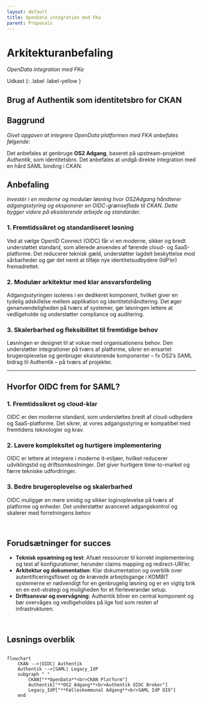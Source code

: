 ```yaml
---
layout: default
title: OpenData integration med FKa
parent: Proposals
---
```


# Arkitekturanbefaling
_OpenData integration med FKa_

Udkast
{: .label .label-yellow }

## Brug af Authentik som identitetsbro for CKAN

## Baggrund
_Givet opgaven at integrere OpenData platformen med FKA anbefales følgende:_

Det anbefales at genbruge **OS2 Adgang**, baseret på upstream-projektet *Authentik*, som identitetsbro.
Det anbefales at undgå direkte integration med en hård SAML binding i CKAN.

## Anbefaling
_Investér i en moderne og modulær løsning hvor OS2Adgang håndterer adgangsstyring og eksponerer en OIDC-grænseflade til CKAN. Dette bygger videre på eksisterende arbejde og standarder._

### 1. Fremtidssikret og standardiseret løsning
Ved at vælge OpenID Connect (OIDC) får vi en moderne, sikker og bredt understøttet standard, som allerede anvendes af førende cloud- og SaaS-platforme. Det reducerer teknisk gæld, understøtter lagdelt beskyttelse mod sårbarheder og gør det nemt at tilføje nye identitetsudbydere (IdP’er) fremadrettet.

### 2. Modulær arkitektur med klar ansvarsfordeling
Adgangsstyringen isoleres i en dedikeret komponent, hvilket giver en tydelig adskillelse mellem applikation og identitetshåndtering. Det øger genanvendeligheden på tværs af systemer, gør løsningen lettere at vedligeholde og understøtter compliance og auditering.

### 3. Skalerbarhed og fleksibilitet til fremtidige behov
Løsningen er designet til at vokse med organisationens behov. Den understøtter integrationer på tværs af platforme, sikrer en ensartet brugeroplevelse og genbruger eksisterende komponenter – fx OS2’s SAML bidrag til Authentik – på tværs af projekter.

---

## Hvorfor OIDC frem for SAML?

### 1. Fremtidssikret og cloud-klar
OIDC er den moderne standard, som understøttes bredt af cloud-udbydere og SaaS-platforme. Det sikrer, at vores adgangsstyring er kompatibel med fremtidens teknologier og krav.

### 2. Lavere kompleksitet og hurtigere implementering
OIDC er lettere at integrere i moderne it-miljøer, hvilket reducerer udviklingstid og driftsomkostninger. Det giver hurtigere time-to-market og færre tekniske udfordringer.

### 3. Bedre brugeroplevelse og skalerbarhed
OIDC muliggør en mere smidig og sikker loginoplevelse på tværs af platforme og enheder. Det understøtter avanceret adgangskontrol og skalerer med forretningens behov 

<br>

## Forudsætninger for succes
- **Teknisk opsætning og test**: Afsæt ressourcer til korrekt implementering og test af konfigurationer, herunder claims mapping og redirect-URI’er.
- **Arkitektur og dokumentation**: Klar dokumentation og overblik over autentificeringsflowet og de krævede arbejdsgange i KOMBIT systemerne er nødvendigt for en genbrugelig løsning og er en vigtig brik en en exit-strategi og muligheden for et flerleverandør setup.
- **Driftsansvar og overvågning**: Authentik bliver en central komponent og bør overvåges og vedligeholdes på lige fod som resten af infrastrukturen.

<br>

## Løsnings overblik

```mermaid

flowchart 
    CKAN -->|OIDC| Authentik
    Authentik -->|SAML| Legacy_IdP
    subgraph " "
        CKAN["**OpenData**<br>CKAN Platform"]
        Authentik["**OS2 Adgang**<br>Authentik OIDC Broker"]
        Legacy_IdP["**Fælleskommunal Adgang**<br>SAML IdP OIO"]
    end
    
```